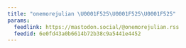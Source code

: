 ```yaml
---
title: "onemorejulian \U0001F525\U0001F525\U0001F525"
params:
  feedlink: https://mastodon.social/@onemorejulian.rss
  feedid: 6e0fd43a0b6614b72b38c9a5441e4452
---
```

